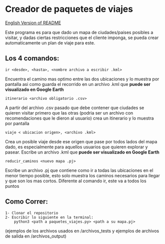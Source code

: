 # Creador de paquetes de viajes
<a href="./README-ENGLISH.md">English Version of README</a>

Este programa es para que dado un mapa de ciudades/paises posibles a visitar, y dadas
ciertas restricciones que el cliente imponga, se pueda crear automaticamente un plan de viaje
para este.

## Los 4 comandos:

~~~
ir <desde>, <hasta>, <nombre archivo a escribir .kml>
~~~
Encuentra el camino mas optimo entre las dos ubicaciones y lo muestra por pantalla asi como
guarda el recorrido en un archivo .kml que **puede ser visualizado en Google Earth**

~~~
itinerario <archivo obligatorio .csv>
~~~
A partir del archivo .csv pasado que debe contener que ciudades se quieren visitar primero que las otras
(podria ser un archivo con recomendaciones que le dieron al usuario) crea un itinerario y lo muestra por
pantalla

~~~
viaje < ubicacion origen>, <archivo .kml>
~~~
Crea un posible viaje desde ese origen que pase por todos lados del mapa dado, es especialmente
para aquellos usuarios que quieren explorar y pasear. Escribe un archivo .kml que **puede ser visualizado
en Google Earth**

~~~
reducir_caminos <nuevo mapa .pj>
~~~
Escribe un archivo .pj que contiene como ir a todas las ubicaciones en el menor tiempo posible,
esto solo muestra los caminos necesarios para llegar y que son los mas cortos.
Diferente al comando ir, este va a todos los puntos


## Como Correr:
~~~
1- Clonar el repositorio
2- Escribir lo siguiente en la terminal:
    python3 <path a paquetes_viajes.py> <path a su mapa.pj>
~~~

(ejemplos de los archivos usados en /archivos_tests y ejemplos de archivos de salida en /archivos_output)
